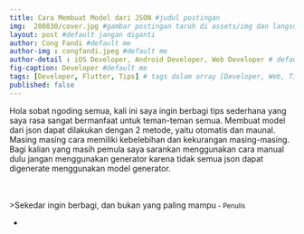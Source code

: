 ```yaml
---
title: Cara Membuat Model dari JSON #judul postingan
img:  200830/cover.jpg #gambar postingan taruh di assets/img dan langsung call nama imagenya
layout: post #default jangan diganti
author: Cong Fandi #default me
author-img : congfandi.jpeg #default me
author-detail : iOS Developer, Android Developer, Web Developer # default me
fig-caption: Developer #default me
tags: [Developer, Flutter, Tips] # tags dalam array [Developer, Web, Tips]
published: false
---
```

Hola sobat ngoding semua, kali ini saya ingin berbagi tips sederhana yang saya rasa sangat bermanfaat untuk teman-teman semua. 
Membuat model dari json dapat dilakukan dengan 2 metode, yaitu otomatis dan maunal. Masing masing cara memiliki kebelebihan dan kekurangan masing-masing.
Bagi kalian yang masih pemula saya sarankan menggunakan cara manual dulu jangan menggunakan generator karena tidak semua json dapat digenerate menggunakan model generator.




<br>
<br>
>Sekedar ingin berbagi, dan bukan yang paling mampu<small> - Penulis</small>

-